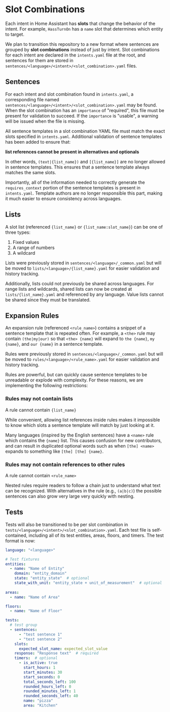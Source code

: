 # Slot Combinations

Each intent in Home Assistant has **slots** that change the behavior of the intent. For example, `HassTurnOn` has a `name` slot that determines which entity to target.

We plan to transition this repository to a new format where sentences are grouped by **slot combinations** instead of just by intent. Slot combinations for each intent are declared in the `intents.yaml` file at the root, and sentences for them are stored in `sentences/<language>/<intent>/<slot_combination>.yaml` files.


## Sentences

For each intent and slot combination found in `intents.yaml`, a corresponding file named `sentences/<language>/<intent>/<slot_combination>.yaml` may be found. When the slot combination has an `importance` of "required", this file must be present for validation to succeed. If the `importance` is "usable", a warning will be issued when the file is missing.

All sentence templates in a slot combination YAML file must match the exact slots specified in `intents.yaml`. Additional validation of sentence templates has been added to ensure that:

**list references cannot be present in alternatives and optionals**

In other words, `(text|{list_name})` and `[{list_name}]` are no longer allowed in sentence templates. This ensures that a sentence template always matches the same slots.

Importantly, all of the information needed to correctly generate the `requires_context` portion of the sentence templates is present in `intents.yaml`. Template authors are no longer responsible this part, making it much easier to ensure consistency across languages.

## Lists

A slot list (referenced `{list_name}` or `{list_name:slot_name}`) can be one of three types:

1. Fixed values
2. A range of numbers
3. A wildcard

Lists were previously stored in `sentences/<language>/_common.yaml` but will be moved to `lists/<language>/{list_name}.yaml` for easier validation and history tracking.

Additionally, lists could not previously be shared across languages. For range lists and wildcards, shared lists can now be created at `lists/{list_name}.yaml` and referenced by any language. Value lists cannot be shared since they must be translated.


## Expansion Rules

An expansion rule (referenced `<rule_name>`) contains a snippet of a sentence template that is repeated often. For example, a `<the>` rule may contain `(the|my|our)` so that `<the> {name}` will expand to `the {name}`, `my {name}`, and `our {name}` in a sentence template.

Rules were previously stored in `sentences/<language>/_common.yaml` but will be moved to `rules/<language>/<rule_name>.yaml` for easier validation and history tracking.

Rules are powerful, but can quickly cause sentence templates to be unreadable or explode with complexity. For these reasons, we are implementing the following restrictions:

### Rules may not contain lists

A rule cannot contain `{list_name}`

While convenient, allowing list references inside rules makes it impossible to know which slots a sentence template will match by just looking at it.

Many languages (inspired by the English sentences) have a `<name>` rule which contains the `{name}` list. This causes confusion for new contributors, and can result in duplicated optional words such as when `[the] <name>` expands to something like `[the] [the] {name}`.

### Rules may not contain references to other rules

A rule cannot contain `<rule_name>`

Nested rules require readers to follow a chain just to understand what text can be recognized. With alternatives in the rule (e.g., `(a|b|c)`) the possible sentences can also grow very large very quickly with nesting.

## Tests

Tests will also be transitioned to be per slot combination in `tests/<language>/<intent>/<slot_combination>.yaml`. Each test file is self-contained, including all of its test entities, areas, floors, and timers. The test format is now:

```yaml
language: "<language>"

# Test fixtures
entities:
  - name: "Name of Entity"
    domain: "entity_domain"
    state: "entity_state"  # optional
    state_with_unit: "entity_state + unit_of_measurement"  # optional
    
areas:
  - name: "Name of Area"

floors:
  - name: "Name of Floor"

tests:
  # test group
  - sentences:
      - "test sentence 1"
      - "test sentence 2"
    slots:
      expected_slot_name: expected_slot_value
    response: "Response text"  # required
    timers:  # optional
      - is_active: true
        start_hours: 1
        start_minutes: 30
        start_seconds: 0
        total_seconds_left: 100
        rounded_hours_left: 0
        rounded_minutes_left: 1
        rounded_seconds_left: 40
        name: "pizza"
        area: "Kitchen"
```
